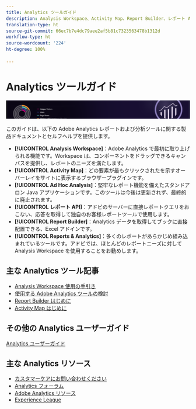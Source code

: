 ```yaml
---
title: Analytics ツールガイド
description: Analysis Workspace、Activity Map、Report Builder、レポート API、Reports & Analytics（旧称 Omniture Analytics 製品）の製品ドキュメントとセルフヘルプです。
translation-type: ht
source-git-commit: 66ec7b7e4dc79aee2af5b81c7323563478b1312d
workflow-type: ht
source-wordcount: '224'
ht-degree: 100%

---
```



# Analytics ツールガイド

![バナー](../../assets/doc_banner_analyze.png)

このガイドは、以下の Adobe Analytics レポートおよび分析ツールに関する製品ドキュメントとセルフヘルプを提供します。

* **[!UICONTROL Analysis Workspace]**：Adobe Analytics で最初に取り上げられる機能です。Workspace は、コンポーネントをドラッグできるキャンバスを提供し、レポートのニーズを満たします。
* **[!UICONTROL Activity Map]**：どの要素が最もクリックされたを示すオーバーレイをサイトに表示するブラウザープラグインです。
* **[!UICONTROL Ad Hoc Analysis]**：堅牢なレポート機能を備えたスタンドアロン Java アプリケーションです。このツールは今後は更新されず、最終的に廃止されます。
* **[!UICONTROL レポート API]**：アドビのサーバーに直接レポートクエリをおこない、応答を取得して独自のお客様レポートツールで使用します。
* **[!UICONTROL Report Builder]**：Analytics データを取得してブックに直接配置できる、Excel アドインです。
* **[!UICONTROL Reports &amp; Analytics]**：多くのレポートがあらかじめ組み込まれているツールです。アドビでは、ほとんどのレポートニーズに対して Analysis Workspace を使用することをお勧めします。

## 主な Analytics ツール記事

* [Analysis Workspace 使用の手引き](analysis-workspace/home.md)
* [使用する Adobe Analytics ツールの検討](/help/admin/c-analytics-product-comparison/which-analytics-tool.md)
* [Report Builder はじめに](report-builder/home.md)
* [Activity Map はじめに](activity-map/activity-map.md)

## その他の Analytics ユーザーガイド

[Analytics ユーザーガイド](/help/landing/home.md)

## 主な Analytics リソース

* [カスタマーケアにお問い合わせください](https://helpx.adobe.com/jp/contact/enterprise-support.ec.html)
* [Analytics フォーラム](https://forums.adobe.com/community/experience-cloud/analytics-cloud/analytics)
* [Adobe Analytics リソース](https://forums.adobe.com/message/10660755)
* [Experience League](https://landing.adobe.com/experience-league/)
